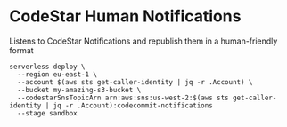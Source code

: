 # CodeStar Human Notifications

Listens to CodeStar Notifications and republish them in a human-friendly format

```shell
serverless deploy \
  --region eu-east-1 \
  --account $(aws sts get-caller-identity | jq -r .Account) \
  --bucket my-amazing-s3-bucket \
  --codestarSnsTopicArn arn:aws:sns:us-west-2:$(aws sts get-caller-identity | jq -r .Account):codecommit-notifications
  --stage sandbox
```
